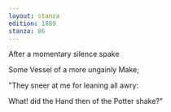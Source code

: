 ```yaml
---
layout: stanza
edition: 1889
stanza: 86
---
```


After a momentary silence spake

Some Vessel of a more ungainly Make;

"They sneer at me for leaning all awry:

What! did the Hand then of the Potter shake?"
